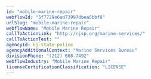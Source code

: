 ```yaml
---
id: "mobile-marine-repair"
webflowId: "5f7729e6ad73997dbea6bbf8"
urlSlug: "mobile-marine-repair"
webflowName: "Mobile Marine Repair"
callToActionLink: "http://njsp.org/marine-services/"
callToActionText: ""
agencyId: nj-state-police
agencyAdditionalContext: "Marine Services Bureau"
divisionPhone: "(212) 668-7492"
webflowIndustry: "Mobile Marine Repair"
licenseCertificationClassification: "LICENSE"
---
```

